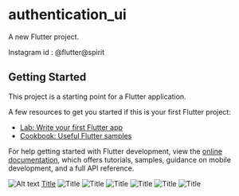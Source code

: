 # authentication_ui

A new Flutter project.

Instagram id : @flutter@spirit

## Getting Started

This project is a starting point for a Flutter application.

A few resources to get you started if this is your first Flutter project:

- [Lab: Write your first Flutter app](https://docs.flutter.dev/get-started/codelab)
- [Cookbook: Useful Flutter samples](https://docs.flutter.dev/cookbook)

For help getting started with Flutter development, view the
[online documentation](https://docs.flutter.dev/), which offers tutorials,
samples, guidance on mobile development, and a full API reference.

![Alt text](assets/images/Welcome.png)
[Title](README.md) ![Title](<assets/app screenshot/simulator_screenshot_87496482-4949-46BE-BBF6-222CBE4677B0.png>) ![Title](<assets/app screenshot/simulator_screenshot_083D88BA-D049-4F43-A92C-0932CAC1090B.png>) ![Title](<assets/app screenshot/simulator_screenshot_60C49EC4-E39F-4617-826A-7235D8883997.png>) ![Title](<assets/app screenshot/simulator_screenshot_50D70A35-B669-4872-AB80-A7EAA68DA84B.png>) ![Title](<assets/app screenshot/simulator_screenshot_3F23A72A-30AB-4CBF-81CB-23D0B5F4AA73.png>) ![Title](<assets/app screenshot/simulator_screenshot_3A684A7A-B56B-4AEA-8003-DB03EEB5D4A7.png>)
